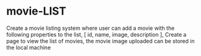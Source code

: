 # movie-LIST
Create a movie listing system where user can add a movie with the following properties to the list, [ id, name, image, description ], Create a page to view the list of movies, the movie image uploaded can be stored in the local machine
